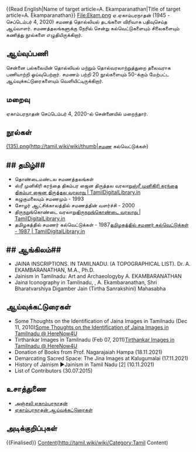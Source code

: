 {{Read English|Name of target article=A. Ekamparanathan|Title of target article=A. Ekamparanathan}}
[File:Ekam.png](http://tamil.wiki/wiki/thumb|ஏகாம்பரநாதன்)
ஏ.ஏகாம்பரநாதன் (1945 - செப்டெம்பர் 4, 2020) சமணத் தொல்லியல் தடங்களை விரிவாக பதிவுசெய்த ஆய்வாளர். சமணத்தலங்களுக்கு நேரில் சென்று கல்வெட்டுகளையும் சிலைகளையும் கணித்து நூல்களை எழுதியிருக்கிறார்.
## ஆய்வுப்பணி
சென்னை பல்கலையின் தொல்லியல் மற்றும் தொல்வரலாற்றுத்துறை தலைவராக பணியாற்றி ஓய்வுபெற்றார். சமணம் பற்றி 20 நூல்களையும் 50-க்கும் மேற்பட்ட ஆய்வுக்கட்டுரைகளையும் வெளியிட்டிருக்கிறார்.
## மறைவு
ஏகாம்பரநாதன் செப்டெம்பர் 4, 2020-ல் சென்னையில் மறைந்தார்.
## நூல்கள்
[(135).png](File:Screenshot)(http://tamil.wiki/wiki/thumb|சமண கல்வெட்டுக்கள்)
## ## தமிழ்## 
* தொண்டைமண்டல சமணத்தலங்கள்
* ஸ்ரீ முனிகிரி கரந்தை திகம்பர ஜைன திருத்தல வரலாறு<ref>[ஸ்ரீ முனிகிரி கரந்தை திகம்பர ஜைன திருத்தல வரலாறு | TamilDigitalLibrary.in](https://www.tamildigitallibrary.in/book-detail?id=jZY9lup2kZl6TuXGlZQdjZt8kZp2&tag=%E0%AE%B8%E0%AF%8D%E0%AE%B0%E0%AF%80%20%E0%AE%AE%E0%AF%81%E0%AE%A9%E0%AE%BF%E0%AE%95%E0%AE%BF%E0%AE%B0%E0%AE%BF%20%E0%AE%95%E0%AE%B0%E0%AE%A8%E0%AF%8D%E0%AE%A4%E0%AF%88%20%E0%AE%A4%E0%AE%BF%E0%AE%95%E0%AE%AE%E0%AF%8D%E0%AE%AA%E0%AE%B0%20%E0%AE%9C%E0%AF%88%E0%AE%A9%20%E0%AE%A4%E0%AE%BF%E0%AE%B0%E0%AF%81%E0%AE%A4%E0%AF%8D%E0%AE%A4%E0%AE%B2%20%E0%AE%B5%E0%AE%B0%E0%AE%B2%E0%AE%BE%E0%AE%B1%E0%AF%81#book1/)</ref>
* கழுகுமலையும் சமணமும் - 1993
* சோழர் ஆட்சிக்காலத்தில் சமணத்தின் வளர்ச்சி - 2000
* திருநறுங்கொண்டை வரலாறு<ref>[திருநறுங்கொண்டை வரலாறு | TamilDigitalLibrary.in](https://www.tamildigitallibrary.in/marc_view?id=jZY9lup2kZl6TuXGlZQdjZt8juQ3)</ref>
* தமிழகத்தில் சமணர் கல்வெட்டுக்கள் - 1987<ref>[தமிழகத்தில் சமணர் கல்வெட்டுக்கள் - 1987 | TamilDigitalLibrary.in](https://www.tamildigitallibrary.in/marc_view?id=jZY9lup2kZl6TuXGlZQdjZp6kuty)</ref>
## ## ஆங்கிலம்## 
* JAINA INSCRIPTIONS. IN TAMILNADU. (A TOPOGRAPHICAL LIST). Dr. A. EKAMBARANATHAN, M.A., Ph.D.
* Jainism in Tamilnadu: Art and Archaeologyby A. EKAMBARANATHAN
* Jaina Iconography in Tamilnadu, , A. Ekambaranathan, Shri Bharatvarshiya Digamber Jain (Tirtha Sanrakshini) Mahasabha
## ஆய்வுக்கட்டுரைகள்
* Some Thoughts on the Identification of Jaina Images in Tamilnadu (Dec 11, 2010)<ref>[Some Thoughts on the Identification of Jaina Images in Tamilnadu @ HereNow4U](https://www.herenow4u.net/index.php?id=76047)</ref> 
* Tirthankar Images in Tamilnadu (Feb 07, 2011)<ref>[Tirthankar Images in Tamilnadu @ HereNow4U](https://www.herenow4u.net/index.php?id=76895)</ref>
* Donation of Books from Prof. Nagarajaiah Hampa (18.11.2021)
* Demarcating Sacred Space: The Jina Images at Kalugumalai (17.11.2021)
* History of Jainism ►Jainism in Tamil Nadu [2] (10.11.2021)
* List of Contributors (30.07.2015)
## உசாத்துணை
* [அஞ்சலி ஏகாம்பரநாதன்](https://www.jainheritagecentres.com/news/news-updates/great-loss-to-jainism-jain-epigraphist-historian-dr-a-ekambaranathan-no-more/)
* [ஏகாம்பரநாதன் ஆய்வுக்கட்டுரைகள்](https://www.herenow4u.net/index.php?id=62442&person=1175) 
## அடிக்குறிப்புகள்
<references />

{{Finalised}}
[Content](Category:Tamil)(http://tamil.wiki/wiki/Category:Tamil Content)